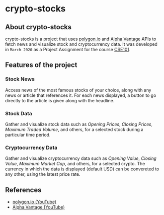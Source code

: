 # crypto-stocks

## About crypto-stocks

crypto-stocks is a project that uses [polygon.io](https://polygon.io/) and [Alpha Vantage](https://www.alphavantage.co/) APIs to fetch news and visualize stock and cryptocurrency data. It was developed in `March 2020` as a Project Assignment for the course [CSE101](https://github.com/divyajeettt/CSE101).

## Features of the project

### Stock News

Access news of the most famous stocks of your choice, along with any news or article that references it. For each news displayed, a button to go directly to the article is given along with the headline.

### Stock Data

Gather and visualize stock data such as *Opening Prices*, *Closing Prices*, *Maximum Traded Volume*, and others, for a selected stock during a particular time period. 

### Cryptocurrency Data

Gather and visualize cryptocurrency data such as *Opening Value*, *Closing Value*, *Maximum Market Cap*, and others, for a selected crypto. The currency in which the data is displayed (default USD) can be convereted to any other, using the latest price rate.

## References

- [polygon.io (YouTube)](https://youtu.be/RLtEiDNKfkU)
- [Alpha Vantage (YouTube)](https://youtu.be/PytQROAncxg)
